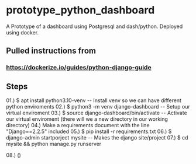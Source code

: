 # prototype_python_dashboard
A Prototype of a dashboard using Postgresql and dash/python.  Deployed using docker.

## Pulled instructions from
### https://dockerize.io/guides/python-django-guide

## Steps
01.) $ apt install python3.10-venv -- Install venv so we can have different python enviroments
02.) $ python3 -m venv django-dashboard -- Setup our virtual enviroment
03.) $ source django-dashboard/bin/activate -- Activate our virtual enviroment (there will we a new directory in our working directory)
04.) Make a requirements document with the line "Django==2.2.5" included
05.) $ pip install -r requirements.txt
06.) $ django-admin startporject mysite -- Makes the django site/project
07.) $ cd mysite && python manage.py runserver

08.) ()